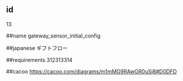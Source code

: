 ## id
13

##name
gateway_sensor_initial_config

##japanese
ギフトフロー

##requirements
312313314

##cacoo
https://cacoo.com/diagrams/m1mMG9RAwGR0uSj8#D0DFD